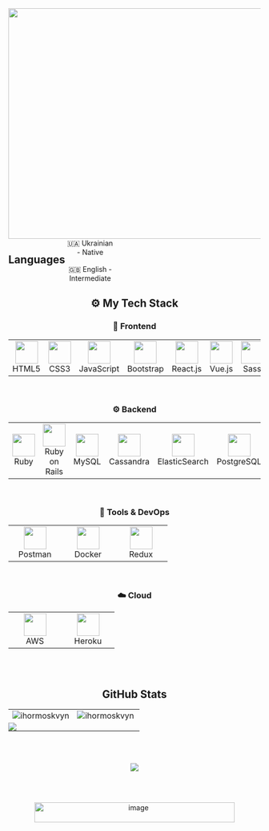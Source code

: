 <div align="center">

  <img width="1700" height="460" alt="github-header-banner" src="https://github.com/user-attachments/assets/926115d9-678b-4c09-b438-6757a5fce295" />

  <div style="display: flex; align-items: flex-start; align: center">
  <h2>Languages</h2>
    
  <table  align="center">
    <tr>
          🇺🇦 Ukrainian - Native
    </tr>
     <br><br>
    <tr>
          🇬🇧 English - Intermediate
    </tr>
  </table>
  </div>
  
  <div align="center">

  <h2>⚙️ My Tech Stack</h2>

  <h3>🧱 Frontend</h3>
  <table align="center">
    <tr>
      <td align="center" width="90"><img src="https://profilinator.rishav.dev/skills-assets/html5-original-wordmark.svg" width="45" height="45"/><br>HTML5</td>
      <td align="center" width="90"><img src="https://profilinator.rishav.dev/skills-assets/css3-original-wordmark.svg" width="45" height="45"/><br>CSS3</td>
      <td align="center" width="90"><img src="https://profilinator.rishav.dev/skills-assets/javascript-original.svg" width="45" height="45"/><br>JavaScript</td>
      <td align="center" width="90"><img src="https://profilinator.rishav.dev/skills-assets/bootstrap-plain.svg" width="45" height="45"/><br>Bootstrap</td>
      <td align="center" width="90"><img src="https://profilinator.rishav.dev/skills-assets/react-original-wordmark.svg" width="45" height="45"/><br>React.js</td>
      <td align="center" width="90"><img src="https://profilinator.rishav.dev/skills-assets/vuejs-original-wordmark.svg" width="45" height="45"/><br>Vue.js</td>
      <td align="center" width="90"><img src="https://profilinator.rishav.dev/skills-assets/sass-original.svg" width="45" height="45"/><br>Sass</td>
    </tr>
  </table>

  <br>

  <h3>⚙️ Backend</h3>
  <table>
    <tr>
      <td align="center" width="90"><img src="https://profilinator.rishav.dev/skills-assets/ruby-original-wordmark.svg" width="45" height="45"/><br>Ruby</td>
      <td align="center" width="90"><img src="https://profilinator.rishav.dev/skills-assets/rails-original-wordmark.svg" width="45" height="45"/><br>Ruby on Rails</td>
      <td align="center" width="90"><img src="https://profilinator.rishav.dev/skills-assets/mysql-original-wordmark.svg" width="45" height="45"/><br>MySQL</td>
      <td align="center" width="90"><img src="https://profilinator.rishav.dev/skills-assets/apache_cassandra-icon.svg" width="45" height="45"/><br>Cassandra</td>
      <td align="center" width="90"><img src="https://profilinator.rishav.dev/skills-assets/elasticsearch.png" width="45" height="45"/><br>ElasticSearch</td>
      <td align="center" width="90"><img src="https://profilinator.rishav.dev/skills-assets/postgresql-original-wordmark.svg" width="45" height="45"/><br>PostgreSQL</td>
      <td align="center" width="90"><img src="https://profilinator.rishav.dev/skills-assets/mongodb-original-wordmark.svg" width="45" height="45"/><br>MongoDB</td>
      <td align="center" width="90"><img src="https://profilinator.rishav.dev/skills-assets/kibana.png" width="45" height="45"/><br>Kibana</td>
      <td align="center" width="90"><img src="https://profilinator.rishav.dev/skills-assets/graphql.png" width="45" height="45"/><br>GraphQL</td>
    </tr>
  </table>

  <br>

  <h3>🧰 Tools & DevOps</h3>
  <table>
    <tr>
      <td align="center" width="90"><img src="https://skillicons.dev/icons?i=postman" width="45" height="45"/><br>Postman</td>
      <td align="center" width="90"><img src="https://skillicons.dev/icons?i=docker" width="45" height="45"/><br>Docker</td>
      <td align="center" width="90"><img src="https://skillicons.dev/icons?i=redux" width="45" height="45"/><br>Redux</td>
    </tr>
  </table>

  <br>

  <h3>☁️ Cloud</h3>
  <table>
    <tr>
      <td align="center" width="90"><img src="https://skillicons.dev/icons?i=aws" width="45" height="45"/><br>AWS</td>
      <td align="center" width="90"><img src="https://skillicons.dev/icons?i=heroku" width="45" height="45"/><br>Heroku</td>
    </tr>
  </table>
</div>

  <br><br>

  <table align="center" cellspacing="0" cellpadding="0">
    <h2>GitHub Stats</h2>
    <tr>
      <td><img align="center" src="https://github-readme-stats.vercel.app/api?username=ihormoskvyn&show_icons=true&hide_border=true&locale=en" alt="ihormoskvyn" /></td>
      <td><img align="left" src="https://github-readme-stats.vercel.app/api/top-langs?username=ihormoskvyn&show_icons=true&hide_border=true&locale=en&layout=compact" alt="ihormoskvyn" /></td>
    </tr>
    <tr>
      <td colspan="2" style="padding:0">
        <img src="https://streak-stats.demolab.com?user=IhorMoskvyn&hide_border=true&card_width=800">
      </td>
    </tr>
  </table>

  <br><br>

  <a href="https://u8views.com/github/IhorMoskvyn">
    <img src="https://u8views.com/api/v1/github/profiles/26010271/views/day-week-month-total-count.svg">
  </a>

  <br><br>

  <a href="https://www.codewars.com/users/DenisRem/badges/large">
    <img width="400" height="40" alt="image" src="https://github.com/user-attachments/assets/f3ac925d-d7ac-4aed-8e86-d546f9b8404a"/>
  </a>

</div>
  

<!--
**IhorMoskvyn/IhorMoskvyn** is a ✨ _special_ ✨ repository because its `README.md` (this file) appears on your GitHub profile.

Here are some ideas to get you started:

- 🔭 I’m currently working on ...
- 🌱 I’m currently learning ...
- 👯 I’m looking to collaborate on ...
- 🤔 I’m looking for help with ...
- 💬 Ask me about ...
- 📫 How to reach me: ...
- 😄 Pronouns: ...
- ⚡ Fun fact: ...
-->
